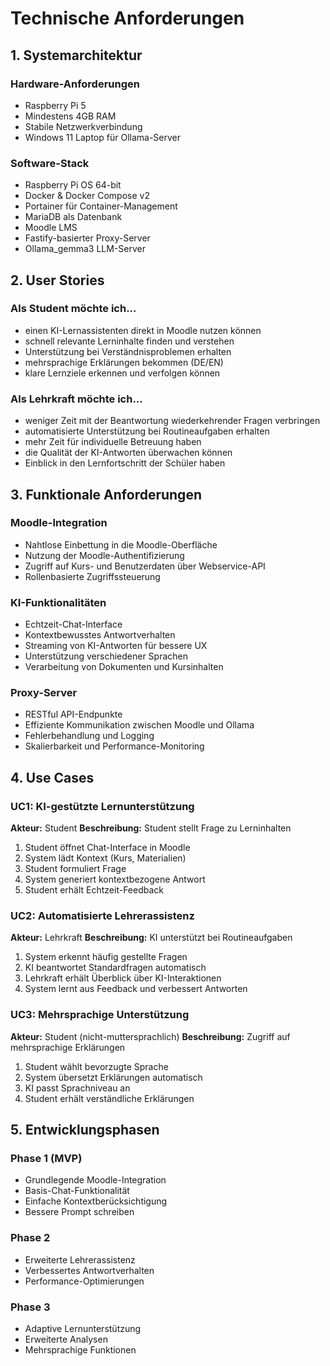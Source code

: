 # Technische Anforderungen
## 1. Systemarchitektur
### Hardware-Anforderungen
- Raspberry Pi 5 
- Mindestens 4GB RAM
- Stabile Netzwerkverbindung
- Windows 11 Laptop für Ollama-Server
### Software-Stack
- Raspberry Pi OS 64-bit
- Docker & Docker Compose v2
- Portainer für Container-Management
- MariaDB als Datenbank
- Moodle LMS
- Fastify-basierter Proxy-Server
- Ollama_gemma3 LLM-Server
## 2. User Stories
### Als Student möchte ich...
- einen KI-Lernassistenten direkt in Moodle nutzen können
- schnell relevante Lerninhalte finden und verstehen
- Unterstützung bei Verständnisproblemen erhalten
- mehrsprachige Erklärungen bekommen (DE/EN)
- klare Lernziele erkennen und verfolgen können
### Als Lehrkraft möchte ich...
- weniger Zeit mit der Beantwortung wiederkehrender Fragen verbringen
- automatisierte Unterstützung bei Routineaufgaben erhalten
- mehr Zeit für individuelle Betreuung haben
- die Qualität der KI-Antworten überwachen können
- Einblick in den Lernfortschritt der Schüler haben
## 3. Funktionale Anforderungen
### Moodle-Integration
- Nahtlose Einbettung in die Moodle-Oberfläche
- Nutzung der Moodle-Authentifizierung
- Zugriff auf Kurs- und Benutzerdaten über Webservice-API
- Rollenbasierte Zugriffssteuerung
### KI-Funktionalitäten
- Echtzeit-Chat-Interface
- Kontextbewusstes Antwortverhalten
- Streaming von KI-Antworten für bessere UX
- Unterstützung verschiedener Sprachen
- Verarbeitung von Dokumenten und Kursinhalten
### Proxy-Server
- RESTful API-Endpunkte
- Effiziente Kommunikation zwischen Moodle und Ollama
- Fehlerbehandlung und Logging
- Skalierbarkeit und Performance-Monitoring
## 4. Use Cases
### UC1: KI-gestützte Lernunterstützung
**Akteur:** Student
**Beschreibung:** Student stellt Frage zu Lerninhalten
1. Student öffnet Chat-Interface in Moodle
2. System lädt Kontext (Kurs, Materialien)
3. Student formuliert Frage
4. System generiert kontextbezogene Antwort
5. Student erhält Echtzeit-Feedback
### UC2: Automatisierte Lehrerassistenz
**Akteur:** Lehrkraft
**Beschreibung:** KI unterstützt bei Routineaufgaben
1. System erkennt häufig gestellte Fragen
2. KI beantwortet Standardfragen automatisch
3. Lehrkraft erhält Überblick über KI-Interaktionen
4. System lernt aus Feedback und verbessert Antworten
### UC3: Mehrsprachige Unterstützung
**Akteur:** Student (nicht-muttersprachlich)
**Beschreibung:** Zugriff auf mehrsprachige Erklärungen
1. Student wählt bevorzugte Sprache
2. System übersetzt Erklärungen automatisch
3. KI passt Sprachniveau an
4. Student erhält verständliche Erklärungen
## 5. Entwicklungsphasen
### Phase 1 (MVP)
- Grundlegende Moodle-Integration
- Basis-Chat-Funktionalität
- Einfache Kontextberücksichtigung
- Bessere Prompt schreiben 
### Phase 2
- Erweiterte Lehrerassistenz
- Verbessertes Antwortverhalten
- Performance-Optimierungen
### Phase 3
- Adaptive Lernunterstützung
- Erweiterte Analysen
- Mehrsprachige Funktionen
